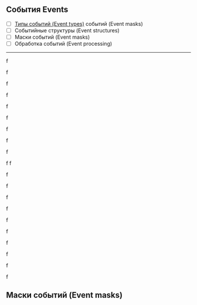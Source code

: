 ## События Events
- [ ] [Типы событий (Event types)](https://github.com/ABelousoff/Xlib/blob/master/Conspectus/Events.md#Маски) событий (Event masks)
- [ ] Событийные структуры (Event structures)
- [ ] Маски событий (Event masks)
- [ ] Обработка событий (Event processing)
------------
f

f

f

f

f

f

f

f

f


f
f
 
 f

f

f

f

f

f

f

f

f

f
## Маски событий (Event masks)
